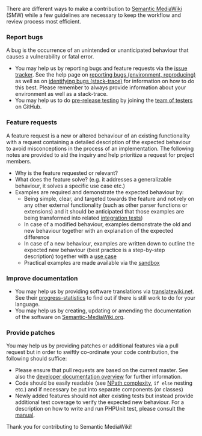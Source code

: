 There are different ways to make a contribution to [Semantic MediaWiki][smw] (SMW) while a few guidelines are necessary to keep the workflow and review process most efficient.

### Report bugs

A bug is the occurrence of an unintended or unanticipated behaviour that causes a vulnerability or fatal error.

* You may help us by reporting bugs and feature requests via the [issue tracker][smw-issues]. See the help page on [reporting bugs (environment, reproducing)][smw-bugs1] as well as on [identifying bugs (stack-trace)][smw-bugs2] for information on how to do this best. Please remember to always provide information about your environment as well as a stack-trace.
* You may help us to do [pre-release testing][smw-testing] by joining the [team of testers][smw-testers] on GitHub.

### Feature requests

A feature request is a new or altered behaviour of an existing functionality with a request containing a detailed description of the expected behaviour to avoid misconceptions in the process of an implementation. The following notes are provided to aid the inquiry and help prioritize a request for project members.

* Why is the feature requested or relevant?
* What does the feature solve? (e.g. it addresses a generalizable behaviour, it solves a specific use case etc.)
* Examples are required and demonstrate the expected behaviour by:
  * Being simple, clear, and targeted towards the feature and not rely on any other external functionality (such as other parser functions or extensions) and it should be anticipated that those examples are being transformed into related [integration tests](https://www.semantic-mediawiki.org/wiki/Help:Integration_tests))
  * In case of a modified behaviour, examples demonstrate the old and new behaviour together with an explanation of the expected difference
  * In case of a new behaviour, examples are written down to outline the expected new behaviour (best practice is a step-by-step description) together with a [use case](https://en.wikipedia.org/wiki/Use_case)
  * Practical examples are made available via the [sandbox](https://sandbox.semantic-mediawiki.org)
 
### Improve documentation

* You may help us by providing software translations via [translatewiki.net][twn]. See their [progress-statistics][twn-smw] to find out if there is still work to do for your language.
* You may help us by creating, updating or amending the documentation of the software on [Semantic-MediaWiki.org][smw].

### Provide patches

You may help us by providing patches or additional features via a pull request but in order to swiftly co-ordinate your code contribution, the following should suffice:

* Please ensure that pull requests are based on the current master. See also the [developer documentation overview][smw-ddo] for further information.
* Code should be easily readable (see [NPath complexity][smw-npath], `if else` nesting etc.) and if necessary be put into separate components (or classes)
* Newly added features should not alter existing tests but instead provide additional test coverage to verify the expected new behaviour. For a description on how to write and run PHPUnit test, please consult the [manual][mw-testing].

Thank you for contributing to Semantic MediaWiki!

[smw]: https://github.com/SemanticMediaWiki/SemanticMediaWiki
[smw-issues]: https://github.com/SemanticMediaWiki/SemanticMediaWiki/issues
[smw-bugs1]: https://www.semantic-mediawiki.org/wiki/Help:Reporting_bugs
[smw-bugs2]: https://www.semantic-mediawiki.org/wiki/Help:Identifying_bugs
[smw-testing]: https://www.semantic-mediawiki.org/wiki/Help:Reporting_bugs#Pre-release_testing
[smw-testers]: https://github.com/orgs/SemanticMediaWiki/teams/testers
[twn]: https://translatewiki.net/
[twn-smw]: https://translatewiki.net/w/i.php?title=Special%3AMessageGroupStats&x=D&group=ext-semanticmediawiki&suppressempty=1
[smw-ddo]: https://github.com/SemanticMediaWiki/SemanticMediaWiki/blob/master/docs/technical/README.md
[mw-testing]: https://www.mediawiki.org/wiki/Manual:PHP_unit_testing
[smw-npath]: https://www.semantic-mediawiki.org/wiki/Code_coverage#NPath_complexity
